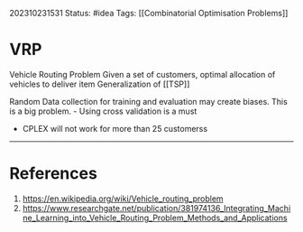202310231531
Status: #idea
Tags: [[Combinatorial Optimisation Problems]]

# VRP

Vehicle Routing Problem
Given a set of customers,  optimal allocation of vehicles to deliver item
Generalization of [[TSP]]

Random Data collection for training and evaluation may create biases. This is a big problem.
	- Using cross validation is a must
- CPLEX will not work for more than 25 customerss

---
# References

1.  https://en.wikipedia.org/wiki/Vehicle_routing_problem
2. https://www.researchgate.net/publication/381974136_Integrating_Machine_Learning_into_Vehicle_Routing_Problem_Methods_and_Applications
